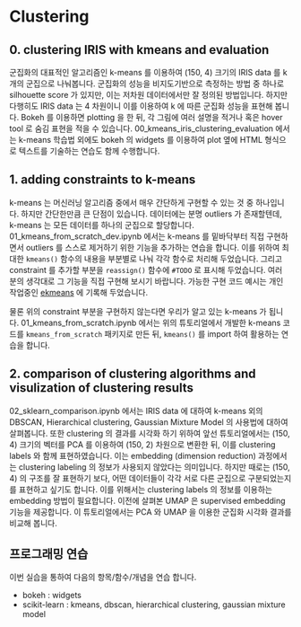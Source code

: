 # Clustering

## 0. clustering IRIS with kmeans and evaluation

군집화의 대표적인 알고리즘인 k-means 를 이용하여 (150, 4) 크기의 IRIS data 를 k 개의 군집으로 나눠봅니다. 군집화의 성능을 비지도기반으로 측정하는 방법 중 하나로 silhouette score 가 있지만, 이는 저차원 데이터에서만 잘 정의된 방법입니다. 하지만 다행히도 IRIS data 는 4 차원이니 이를 이용하여 k 에 따른 군집화 성능을 표현해 봅니다. Bokeh 를 이용하면 plotting 을 한 뒤, 각 그림에 여러 설명을 적거나 혹은 hover tool 로 숨김 표현을 적을 수 있습니다. 00_kmeans_iris_clustering_evaluation 에서는 k-means 학습법 외에도 bokeh 의 widgets 를 이용하여 plot 옆에 HTML 형식으로 텍스트를 기술하는 연습도 함께 수행합니다.

## 1. adding constraints to k-means

k-means 는 머신러닝 알고리즘 중에서 매우 간단하게 구현할 수 있는 것 중 하나입니다. 하지만 간단한만큼 큰 단점이 있습니다. 데이터에는 분명 outliers 가 존재할텐데, k-means 는 모든 데이터를 하나의 군집으로 할당합니다. 01_kmeans_from_scratch_dev.ipynb 에서는 k-means 를 밑바닥부터 직접 구현하면서 outliers 를 스스로 제거하기 위한 기능을 추가하는 연습을 합니다. 이를 위하여 최대한 `kmeans()` 함수의 내용을 부분별로 나눠 각각 함수로 처리해 두었습니다. 그리고 constraint 를 추가할 부분을 `reassign()` 함수에 `#TODO` 로 표시해 두었습니다. 여러 분의 생각대로 그 기능을 직접 구현해 보시기 바랍니다. 가능한 구현 코드 예시는 개인 작업중인 [ekmeans](https://github.com/lovit/ekmeans/blob/98899ef87b3c500929254cdac459a67838f28163/ekmeans/cluster.py#L542) 에 기록해 두었습니다.

물론 위의 constraint 부분을 구현하지 않는다면 우리가 알고 있는 k-means 가 됩니다. 01_kmeans_from_scratch.ipynb 에서는 위의 튜토리얼에서 개발한 k-means 코드를 `kmeans_from_scratch` 패키지로 만든 뒤, `kmeans()` 를 import 하여 활용하는 연습을 합니다.

## 2. comparison of clustering algorithms and visulization of clustering results

02_sklearn_comparison.ipynb 에서는 IRIS data 에 대하여 k-means 외의 DBSCAN, Hierarchical clustering, Gaussian Mixture Model 의 사용법에 대하여 살펴봅니다. 또한 clustering 의 결과를 시각화 하기 위하여 앞선 튜토리얼에서는 (150, 4) 크기의 벡터를 PCA 를 이용하여 (150, 2) 차원으로 변환한 뒤, 이를 clustering labels 와 함께 표현하였습니다. 이는 embedding (dimension reduction) 과정에서는 clustering labeling 의 정보가 사용되지 않았다는 의미입니다. 하지만 때로는 (150, 4) 의 구조를 잘 표현하기 보다, 어떤 데이터들이 각각 서로 다른 군집으로 구분되었는지를 표현하고 싶기도 합니다. 이를 위해서는 clustering labels 의 정보를 이용하는 embedding 방법이 필요합니다. 이전에 살펴본 UMAP 은 supervised embedding 기능을 제공합니다. 이 튜토리얼에서는 PCA 와 UMAP 을 이용한 군집화 시각화 결과를 비교해 봅니다.


## 프로그래밍 연습

이번 실습을 통하여 다음의 항목/함수/개념을 연습 합니다.

- bokeh : widgets
- scikit-learn : kmeans, dbscan, hierarchical clustering, gaussian mixture model
